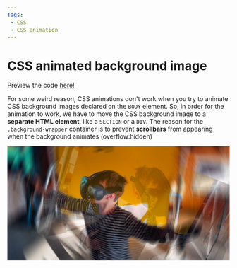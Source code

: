 ```yaml
---
Tags: 
 - CSS
 - CSS animation
---
```


# CSS animated background image
Preview the code [here!](https://htmlpreview.github.io/?https://github.com/davidvandenbor/snippets/blob/master/css-animated-background-image/index.html)

For some weird reason, CSS animations don't work when you try to animate CSS background images declared on the ``BODY`` element. So, in order for the animation to work, we have to move the CSS background image to a **separate HTML element**, like a ``SECTION`` or a ``DIV``. The reason for the ``.background-wrapper`` container is to prevent **scrollbars** from appearing when the background animates (overflow:hidden)

<a href="https://htmlpreview.github.io/?https://github.com/davidvandenbor/snippets/blob/master/css-animated-background-image/index.html" target="_blank"><img src="background.jpg" /></a>
